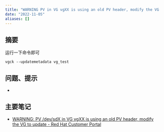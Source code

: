 ```yaml
---
title: "WARNING PV in VG vgXX is using an old PV header, modify the VG to update"
date: "2022-11-05"
aliases: []
---
```

## 摘要
运行一下命令即可
```
vgck --updatemetadata vg_test
```

## 问题、提示
-  

## 主要笔记
-  [WARNING: PV /dev/sdX in VG vgXX is using an old PV header, modify the VG to update - Red Hat Customer Portal](https://access.redhat.com/solutions/5906681)

